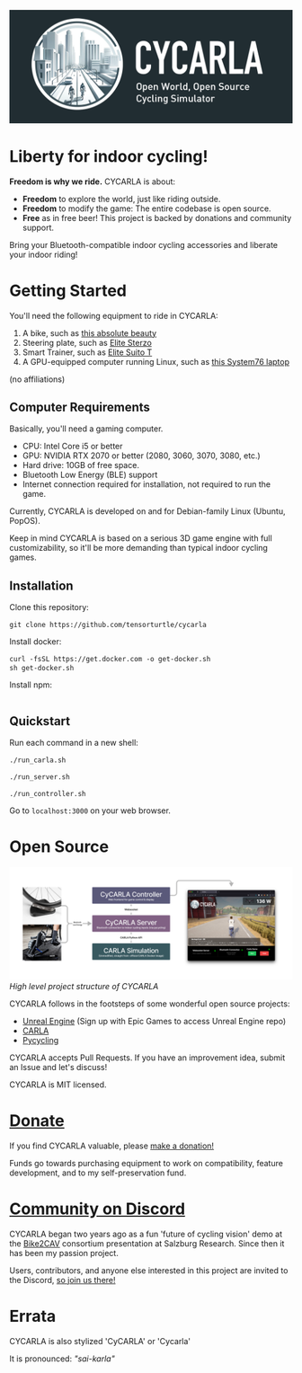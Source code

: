 ![banner](logo/cycarla-github-banner.png)

# Liberty for indoor cycling!

**Freedom is why we ride.** CYCARLA is about:

+ **Freedom** to explore the world, just like riding outside. 
+ **Freedom** to modify the game: The entire codebase is open source.
+ **Free** as in free beer! This project is backed by donations and community support.

Bring your Bluetooth-compatible indoor cycling accessories and liberate your indoor riding!

# Getting Started

You'll need the following equipment to ride in CYCARLA:

1. A bike, such as [this absolute beauty](https://www.bastioncycles.com/)
2. Steering plate, such as [Elite Sterzo](https://www.elite-it.com/en/products/home-trainers/ecosystem-accessories/sterzo-smart)
3. Smart Trainer, such as [Elite Suito T](https://www.elite-it.com/en/products/home-trainers/interactive-trainers/suito-t)
4. A GPU-equipped computer running Linux, such as [this System76 laptop](https://system76.com/laptops/oryx)

(no affiliations)

## Computer Requirements

Basically, you'll need a gaming computer.

+ CPU: Intel Core i5 or better
+ GPU: NVIDIA RTX 2070 or better (2080, 3060, 3070, 3080, etc.)
+ Hard drive: 10GB of free space.
+ Bluetooth Low Energy (BLE) support
+ Internet connection required for installation, not required to run the game.

Currently, CYCARLA is developed on and for Debian-family Linux (Ubuntu, PopOS).

Keep in mind CYCARLA is based on a serious 3D game engine with full customizability, so it'll be more demanding than typical indoor cycling games.

## Installation

Clone this repository:
```
git clone https://github.com/tensorturtle/cycarla
```

Install docker:
```
curl -fsSL https://get.docker.com -o get-docker.sh
sh get-docker.sh
```

Install npm:
```
```

## Quickstart

Run each command in a new shell:
```
./run_carla.sh
```
```
./run_server.sh
```
```
./run_controller.sh
```

Go to `localhost:3000` on your web browser.

# Open Source

![project-structure-diagram](graphics/CyCARLA-figmadiagram-1.png)
*High level project structure of CYCARLA*

CYCARLA follows in the footsteps of some wonderful open source projects:
+ [Unreal Engine](https://github.com/EpicGames) (Sign up with Epic Games to access Unreal Engine repo)
+ [CARLA](https://github.com/carla-simulator/carla)
+ [Pycycling](https://github.com/zacharyedwardbull/pycycling)

CYCARLA accepts Pull Requests. If you have an improvement idea, submit an Issue and let's discuss!

CYCARLA is MIT licensed.

# [Donate](https://buy.stripe.com/aEUeVkaAuc8XgP69AB)

If you find CYCARLA valuable, please [make a donation!](https://buy.stripe.com/aEUeVkaAuc8XgP69AB) 

Funds go towards purchasing equipment to work on compatibility, feature development, and to my self-preservation fund.

# [Community on Discord]()

CYCARLA began two years ago as a fun 'future of cycling vision' demo at the [Bike2CAV](https://www.bike2cav.at/en/home-2/) consortium presentation at Salzburg Research. Since then it has been my passion project.

Users, contributors, and anyone else interested in this project are invited to the Discord, [so join us there!]()

# Errata

CYCARLA is also stylized 'CyCARLA' or 'Cycarla'

It is pronounced: *"sai-karla"*
